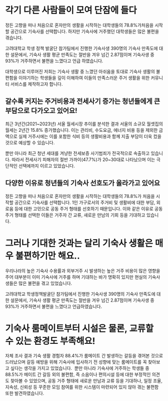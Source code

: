 # 각기 다른 사람들이 모여 단잠에 들다

정든 고향을 떠나 처음으로 혼자만의 생활을 시작하는 대학생들의 78.8%가처음을 시작할 공간으로 기숙사를 선택합니다.
하지만 기숙사에 거주했던 대학생들은 많은 불편을 겪습니다. 

고려대학교 학생 정책 발굴단 참가팀에서 진행한 기숙사생 390명의 기숙사 만족도에 대한 설문에서, 
기숙사 생활 평균 만족도는 절반을 겨우 넘긴 2.87점이며
기숙사생 중 93%가 거주하면서 불편을 느꼈다고 언급 하였습니다. 

대학생으로 이루어진 저희는 기숙사 생활 중 느꼈던 아쉬움을 토대로 기숙사 생활의 불편함을 이야기하는 학생들을 깊이 이해하여
이들의 만족스러운 주거 생활을 위한 커뮤니티 서비스를 제작하고자 합니다.


## 갈수록 커지는 주거비용과 전세사기 증가는 청년들에게 큰 부담으로 다가오고 있어요!

최근 3년간(2021~2023년) 서울 월세시장 추이를 분석한 결과 서울의 소규모 월셋집의 
월세는 2년간 15.8% 증가했습니다. 이는 관리비, 수도요금, 에너지 비용 등을 제외한 
금액으로 실제 거주시에는 이를 포함한 식비 등의 생활비용과 함께 지출 부담이 더욱
컸을 것으로 예상할 수 있습니다.

뿐만 아니라 최근 청년 세대를 겨냥한 전세보증 사기범죄가 전국적으로 속출하고 있습니다. 따라서 전세사기 피해자의 절반 가까이(47.7%)가 20~30대로 나타났으며
이는 극단적인 선택에까지 이르고 있었습니다.

## 다양한 이유로 청년들의 기숙사 선호도가 올라가고 있어요

정든 고향을 떠나 처음으로 혼자만의 생활을 시작하는  대학생들의 78.8%가 처음을 시작할 공간으로 기숙사를 선택합니다.
1인 가구로서의 주거비 및 생활비에 대한 부담, 외로움 등에 대한 고민으로 공동 주거 형태를 선호하기 때문입니다.
이와 같은 이유로 공동 주거 형태를 선택한 이들은 거주자 간 교류, 새로운 만남의 기회 등을 기대하고 있습니다.

# 그러나 기대한 것과는 달리 기숙사 생활은 매우 불편하기만 해요..
우리나라의 높은 기숙사 수용률과 외부거주 시 발생하는 높은 거주 비용이
많은 영향을 주어 대부분이 이미 기숙사에 거주를 하며 기대하는 바가 명확히 있지만
현실의 기숙사생들은 많은 불편을 겪고 있었습니다.

고려대학교 학생정책발굴단 참가팀에서 진행한 기숙사생 390명의 
기숙사 만족도에 대한 설문에서, 기숙사 생활 평균 만족도는 절반을 겨우 넘긴 2.87점이며 기숙사생 중 93%가 거주하면서 불편을 느꼈다고 언급하였습니다.

# 기숙사 룸메이트부터 시설은 물론, 교류할 수 있는 환경도 부족해요!

자체 조사 결과 기숙 생활 경험자 88.4%가 룸메이트 간 발생하는 갈등을 겪어본 것으로 드러났으며 갈등 예방을 위해
기숙사에 입사하기 전 성향에 맞는 룸메이트를 꼭 찾아보고 싶다는 생각을 가지고 있었습니다.
 뿐만 아니라 기숙사에 거주하는 학생들 중 88.5%가 메이트 간 갈등 외의 불편함, 즉 소음이나 편의시설 등에 대한 부정적인 의견도 찾아볼 수 있었으며,
공동 거주 형태에 새로운 만남과 교류 등을 기대하나, 일정 조율, 지속성, 신뢰성 등 꾸준한 모임 참여를 위한 시스템이 마련되어 있지 않아 겪는 불편함 또한 발견하였습니다.

